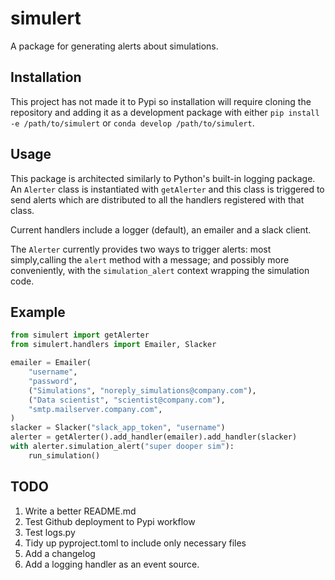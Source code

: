 # simulert
A package for generating alerts about simulations.

## Installation
This project has not made it to Pypi so installation will require cloning the repository
and adding it as a development package with either `pip install -e /path/to/simulert` or
`conda develop /path/to/simulert`.

## Usage
This package is architected similarly to Python's built-in logging package.
An `Alerter` class is instantiated with `getAlerter` and this class is triggered to send
alerts which are distributed to all the handlers registered with that class.

Current handlers include a logger (default), an emailer and a slack client.

The `Alerter` currently provides two ways to trigger alerts: most simply,calling the
`alert` method with a message; and possibly more conveniently, with the
`simulation_alert` context wrapping the simulation code.

## Example
```python
from simulert import getAlerter
from simulert.handlers import Emailer, Slacker

emailer = Emailer(
    "username",
    "password",
    ("Simulations", "noreply_simulations@company.com"),
    ("Data scientist", "scientist@company.com"),
    "smtp.mailserver.company.com",
)
slacker = Slacker("slack_app_token", "username")
alerter = getAlerter().add_handler(emailer).add_handler(slacker)
with alerter.simulation_alert("super dooper sim"):
    run_simulation()
```

## TODO
1. Write a better README.md
1. Test Github deployment to Pypi workflow
1. Test logs.py
1. Tidy up pyproject.toml to include only necessary files
1. Add a changelog
1. Add a logging handler as an event source.